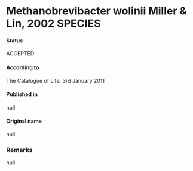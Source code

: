 # Methanobrevibacter wolinii Miller & Lin, 2002 SPECIES

#### Status
ACCEPTED

#### According to
The Catalogue of Life, 3rd January 2011

#### Published in
null

#### Original name
null

### Remarks
null